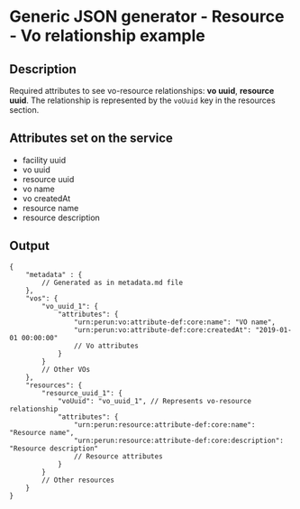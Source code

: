 # Generic JSON generator - Resource - Vo relationship example

## Description

Required attributes to see vo-resource relationships: **vo uuid**, **resource uuid**.
The relationship is represented by the `voUuid` key in the resources section.

## Attributes set on the service

- facility uuid 
- vo uuid 
- resource uuid 
- vo name 
- vo createdAt 
- resource name 
- resource description

## Output

```jsonc
{
	"metadata" : {
		// Generated as in metadata.md file
	},
	"vos": {
		"vo_uuid_1": {
			"attributes": {
				"urn:perun:vo:attribute-def:core:name": "VO name",
				"urn:perun:vo:attribute-def:core:createdAt": "2019-01-01 00:00:00"
				// Vo attributes
			}
		}
		// Other VOs
	},
	"resources": { 
		"resource_uuid_1": {
			"voUuid": "vo_uuid_1", // Represents vo-resource relationship
			"attributes": {
				"urn:perun:resource:attribute-def:core:name": "Resource name",
				"urn:perun:resource:attribute-def:core:description": "Resource description"
				// Resource attributes
			}
		}
		// Other resources
	}
}
```